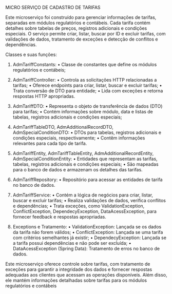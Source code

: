 MICRO SERVIÇO DE CADASTRO DE TARIFAS

Este microserviço foi construído para gerenciar informações de tarifas, separadas em módulos regulatórios e contábeis. Cada tarifa contém detalhes sobre tabelas de preços, registros adicionais e condições especiais. O serviço permite criar, listar, buscar por ID e excluir tarifas, com validações de dados, tratamento de exceções e detecção de conflitos e dependências.

Classes e suas funções:

1.	AdmTariffConstants:
•	Classe de constantes que define os módulos regulatórios e contábeis;

2.	AdmTariffController:
•	Controla as solicitações HTTP relacionadas a tarifas;
•	Oferece endpoints para criar, listar, buscar e excluir tarifas;
•	Trata conversão de DTO para entidade;
•	Lida com exceções e retorna respostas HTTP apropriadas.

3.	AdmTariffDTO:
•	Representa o objeto de transferência de dados (DTO) para tarifas;
•	Contém informações sobre módulo, data e listas de tabelas, registros adicionais e condições especiais;

4.	AdmTariffTableDTO, AdmAdditionalRecordDTO, AdmSpecialConditionDTO:
•	DTOs para tabelas, registros adicionais e condições especiais, respectivamente;
•	Contêm informações relevantes para cada tipo de tarifa.

5.	AdmTariffEntity, AdmTariffTableEntity, AdmAdditionalRecordEntity, AdmSpecialConditionEntity:
•	Entidades que representam as tarifas, tabelas, registros adicionais e condições especiais;
•	São mapeadas para o banco de dados e armazenam os detalhes das tarifas.

6.	AdmTariffRepository:
•	Repositório para acessar as entidades de tarifa no banco de dados.

7.	AdmTariffService:
•	Contém a lógica de negócios para criar, listar, buscar e excluir tarifas;
•	Realiza validações de dados, verifica conflitos e dependências;
•	Trata exceções, como ValidationException, ConflictException, DependecyException, DataAcessException, para fornecer feedback e respostas apropriadas.
8.	Exceptions e Tratamento:
•	ValidationException: Lançada se os dados da tarifa não forem válidos;
•	ConflictException: Lançada se uma tarifa com critérios semelhantes já existir;
•	DependecyException: Lançada se a tarifa possui dependências e não pode ser excluída;
•	DataAcessException (Spring Data): Tratamento de erros no banco de dados.

Este microserviço oferece controle sobre tarifas, com tratamento de exceções para garantir a integridade dos dados e fornecer respostas adequadas aos clientes que acessam as operações disponíveis. Além disso, ele mantém informações detalhadas sobre tarifas para os módulos regulatórios e contábeis
